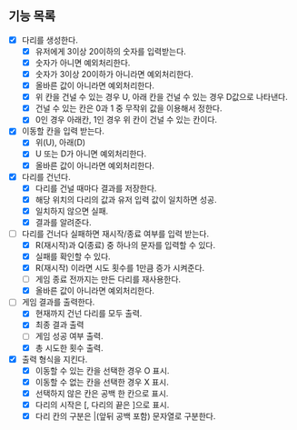 ## 기능 목록
- [x] 다리를 생성한다.
    - [x] 유저에게 3이상 20이하의 숫자를 입력받는다.
    - [x] 숫자가 아니면 예외처리한다. 
    - [x] 숫자가 3이상 20이하가 아니라면 예외처리한다. 
    - [x] 올바른 값이 아니라면 예외처리한다.
    - [x] 위 칸을 건널 수 있는 경우 U, 아래 칸을 건널 수 있는 경우 D값으로 나타낸다.
    - [x] 건널 수 있는 칸은 0과 1 중 무작위 값을 이용해서 정한다.
    - [x] 0인 경우 아래칸, 1인 경우 위 칸이 건널 수 있는 칸이다. 
- [x] 이동할 칸을 입력 받는다.
    - [x] 위(U), 아래(D)
    - [x] U 또는 D가 아니면 예외처리한다. 
    - [x] 올바른 값이 아니라면 예외처리한다.
- [x] 다리를 건넌다.
    - [x] 다리를 건널 때마다 결과를 저장한다.
    - [x] 해당 위치의 다리의 값과 유저 입력 값이 일치하면 성공.
    - [x] 일치하지 않으면 실패.
    - [x] 결과를 알려준다.
- [ ] 다리를 건너다 실패하면 재시작/종료 여부를 입력 받는다.
    - [x] R(재시작)과 Q(종료) 중 하나의 문자를 입력할 수 있다.
    - [x] 실패를 확인할 수 있다. 
    - [x] R(재시작) 이라면 시도 횟수를 1만큼 증가 시켜준다.
    - [ ] 게임 종료 전까지는 만든 다리를 재사용한다.
    - [x] 올바른 값이 아니라면 예외처리한다.

- [ ] 게임 결과를 출력한다.
  - [x] 현재까지 건넌 다리를 모두 출력.
  - [x] 최종 결과 출력
  - [ ] 게임 성공 여부 출력.
  - [x] 총 시도한 횟수 출력. 
- [x] 출력 형식을 지킨다. 
  - [x] 이동할 수 있는 칸을 선택한 경우 O 표시.
  - [x] 이동할 수 없는 칸을 선택한 경우 X 표시.
  - [x] 선택하지 않은 칸은 공백 한 칸으로 표시.
  - [x] 다리의 시작은 [, 다리의 끝은 ]으로 표시.
  - [x] 다리 칸의 구분은 |(앞뒤 공백 포함) 문자열로 구분한다.
